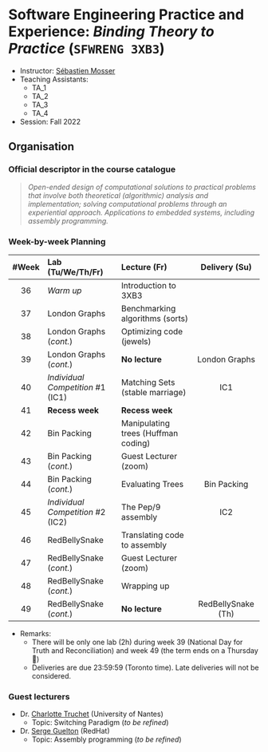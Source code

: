 # Software Engineering Practice and Experience: _Binding Theory to Practice_ (`SFWRENG 3XB3`)

  * Instructor: [Sébastien Mosser](https://mosser.github.io)
  * Teaching Assistants:
    * TA_1
    * TA_2
    * TA_3
    * TA_4 
  * Session: Fall 2022

## Organisation

### Official descriptor in the course catalogue

> _Open-ended design of computational solutions to practical problems that involve both theoretical (algorithmic) analysis and implementation; solving computational problems through an experiential approach. Applications to embedded systems, including assembly programming._

### Week-by-week Planning

| #Week | Lab (Tu/We/Th/Fr)  	|  Lecture (Fr) | Delivery (Su) |
| :---: | :------------------ | :------------ | :-----------: |
| 36    | _Warm up_ | Introduction to 3XB3 | |
| 37    | London Graphs | Benchmarking algorithms (sorts) | |
| 38    | London Graphs (_cont._) | Optimizing code (jewels) | |
| 39    | London Graphs (_cont._) | **No lecture** | London Graphs |
| 40    | _Individual Competition_ #1 (IC1) | Matching Sets (stable marriage) | IC1|
| 41    | **Recess week** | **Recess week** | |
| 42    | Bin Packing | Manipulating trees (Huffman coding) | |
| 43    | Bin Packing (_cont._) | Guest Lecturer (zoom)  | |
| 44    | Bin Packing (_cont._) | Evaluating Trees | Bin Packing |
| 45    | _Individual Competition_ #2 (IC2) | The Pep/9 assembly  | IC2|
| 46    | RedBellySnake | Translating code to assembly | |
| 47    | RedBellySnake (_cont._) | Guest Lecturer (zoom) | |
| 48    | RedBellySnake (_cont._) | Wrapping up | |
| 49    | RedBellySnake (_cont._) | **No lecture** | RedBellySnake (Th) |

  * Remarks: 
    * There will be only one lab (2h) during week 39 (National Day for Truth and Reconciliation) and week 49 (the term ends on a Thursday :shrug:)
    * Deliveries are due 23:59:59 (Toronto time). Late deliveries will not be considered.

### Guest lecturers

* Dr. [Charlotte Truchet](https://www.normalesup.org/~truchet/) (University of Nantes)
  * Topic: Switching Paradigm (_to be refined_) 
* Dr. [Serge Guelton](https://developers.redhat.com/author/serge-guelton) (RedHat)
  * Topic: Assembly programming (_to be refined_) 
